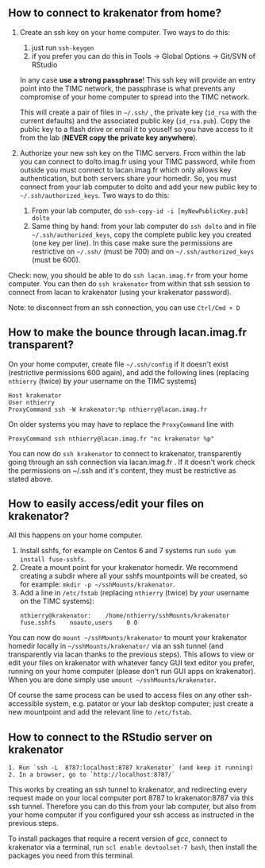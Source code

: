 ## How to connect to krakenator from home?

1. Create an ssh key on your home computer. Two ways to do this:
    1. just run `ssh-keygen`
    2. if you prefer you can do this in Tools -> Global Options -> Git/SVN of RStudio

    In any case **use a strong passphrase**! This ssh key will provide an entry point into the TIMC network, the passphrase is what prevents any compromise of your home computer to spread into the TIMC network.

    This will create a pair of files in `~/.ssh/` , the private key (`id_rsa` with the current defaults) and the associated public key (`id_rsa.pub`). Copy the public key to a flash drive or email it to youself so you have access to it from the lab (**NEVER copy the private key anywhere**).

2. Authorize your new ssh key on the TIMC servers. From within the lab you can connect to dolto.imag.fr using your TIMC password, while from outside you must connect to lacan.imag.fr which only allows key authentication, but both servers share your homedir. So, you must connect from your lab computer to dolto and add your new public key to `~/.ssh/authorized_keys`. Two ways to do this:
    1. From your lab computer, do `ssh-copy-id -i [myNewPublicKey.pub] dolto`
    2. Same thing by hand: from your lab computer do `ssh dolto` and in file `~/.ssh/authorized_keys`, copy the complete public key you created (one key per line). In this case make sure the permissions are restrictive on `~/.ssh/` (must be 700) and on  `~/.ssh/authorized_keys` (must be 600).

Check: now, you should be able to do `ssh lacan.imag.fr` from your home computer. You can then do `ssh krakenator` from within that ssh session to connect from lacan to krakenator (using your krakenator password).

Note: to disconnect from an ssh connection, you can use `Ctrl/Cmd + D`


## How to make the bounce through lacan.imag.fr transparent?

On your home computer, create file `~/.ssh/config` if it doesn't exist (restrictive permissions 600 again), and add the following lines (replacing `nthierry` (twice) by *your* username on the TIMC systems)
```
Host krakenator
User nthierry
ProxyCommand ssh -W krakenator:%p nthierry@lacan.imag.fr 
```

On older systems you may have to replace the `ProxyCommand` line with
```
ProxyCommand ssh nthierry@lacan.imag.fr "nc krakenator %p"
```
       
You can now do `ssh krakenator` to connect to krakenator, transparently going through an ssh connection via lacan.imag.fr .
If it doesn't work check the permissions on ~/.ssh and it's content, they must be restrictive as stated above.
    
    
## How to easily access/edit your files on krakenator?

All this happens on your home computer.
1. Install sshfs, for example on Centos 6 and 7 systems run `sudo yum install fuse-sshfs`.
1. Create a mount point for your krakenator homedir. We recommend creating a subdir where all your sshfs mountpoints will be created, so for example: `mkdir -p ~/sshMounts/krakenator`.
1. Add a line in `/etc/fstab` (replacing `nthierry` (twice) by *your* username on the TIMC systems):
    ```
    nthierry@krakenator:    /home/nthierry/sshMounts/krakenator    fuse.sshfs    noauto,users    0 0
    ```

You can now do `mount ~/sshMounts/krakenator` to mount your krakenator homedir locally in `~/sshMounts/krakenator/` via an ssh tunnel (and transparently via lacan thanks to the previous steps). This allows to view or edit your files on krakenator with whatever fancy GUI text editor you prefer, running on your home computer (please don't run GUI apps on krakenator). When you are done simply use `umount ~/sshMounts/krakenator`.

Of course the same process can be used to access files on any other ssh-accessible system, e.g. patator or your lab desktop computer; just create a new mountpoint and add the relevant line to `/etc/fstab`.


## How to connect to the RStudio server on krakenator

    1. Run `ssh -L  8787:localhost:8787 krakenator` (and keep it running)
    2. In a browser, go to `http://localhost:8787/`

This works by creating an ssh tunnel to krakenator, and redirecting every request made on your local computer port 8787 to krakenator:8787 via this ssh tunnel. Therefore you can do this from your lab computer, but also from your home computer if you configured your ssh access as instructed in the previous steps.

To install packages that require a recent version of *gcc*, connect to krakenator via a terminal, run `scl enable devtoolset-7 bash`, then install the packages you need from this terminal. 
